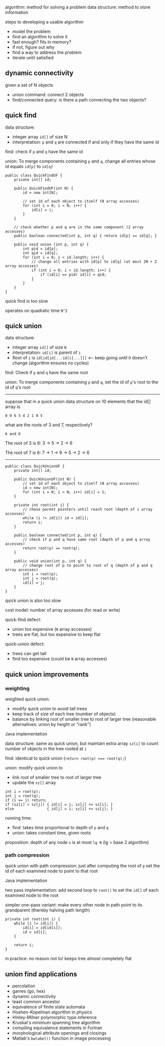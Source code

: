 algorithm: method for solving a problem
data structure: method to store information

steps to developing a usable algorithm
* model the problem
* find an algorithm to solve it
* fast enough? fits in memory?
* if not, figure out why
* find a way to address the problem
* iterate until satisfied

## dynamic connectivity

given a set of N objects
* union command: connect 2 objects
* find/connected query: is there a path connecting the two objects?

## quick find

data structure:
* integer array `id[]` of size N
* interpretation: `p` and `q` are connected if and only if they have the same id

find: check if `p` and `q` have the same id

union: To merge components containing `p` and `q`, change all entries whose id equals `id[p]` to `id[q]`

```
public class QuickFindUF {
    private int[] id;

    public QuickFindUF(int N) {
        id = new int[N];

        // set id of each object to itself (N array accesses)
        for (int i = 0; i < N; i++) {
            id[i] = i;
        }
    }

    // check whether p and q are in the same component (2 array accesses)
    public boolean connected(int p, int q) { return id[p] == id[q]; }

    public void union (int p, int q) {
        int pid = id[p];
        int qid = id[q];
        for (int i = 0; i < id.length; i++) {
            // change all entries with id[p] to id[q] (at most 2N + 2 array accesses)
            if (int i = 0; i < id.length; i++) {
                if (id[i] == pid) id[i] = qid;
            }
        }
    }
}
```

quick find is too slow

operates on quadratic time `N^2`

## quick union

data structure:
* integer array `id[]` of size `N`
* interpretation: `id[i]` is parent of `i`
* Root of `i` is `id[id[id[...id[i]...]]]` <-- keep going until it doesn't change (algorithm ensures no cycles)

find: Check if `p` and `q` have the same root

union: To merge components containing `p` and `q`, set the id of `p`'s root to the id of `q`'s root

---

suppose that in a quick union data structure on 10 elements that the id[] array is

`0 9 6 5 4 2 1 0 5`

what are the roots of 3 and 7, respectively?

`6 and 6`

The root of 3 is 6: 3 -> 5 -> 2 -> 6

The root of 7 is 6: 7 -> 1 -> 9 -> 5 -> 2 -> 6

---

```
public class QuickUnionUF {
    private int[] id;

    public QuickUnionUF(int N) {
        // set id of each object to itself (N array accesses)
        id = new int[N];
        for (int i = 0; i < N; i++) id[i] = 1;
    }

    private int root(int i) {
        // chase parent pointers until reach root (depth of i array accesses)
        while (i != id[i]) id = id[i];
        return i;
    }

    public boolean connected(int p, int q) {
        // check if p and q have same root (depth of p and q array accesses)
        return root(p) == root(q);
    }

    public void union(int p, int q) {
        // change root of p to point to root of q (depth of p and q array accesses)
        int i = root(p);
        int j = root(q);
        id[i] = j;
    }
}
```

quick union is also too slow

cost model: number of array accesses (for read or write)

quick-find defect:
* union too expensive (`N` array accesses)
* trees are flat, but too expensive to keep flat

quick-union defect:
* trees can get tall
* find too expensive (could be `N` array accesses)

## quick union improvements

### weighting

weighted quick union:
* modify quick union to avoid tall trees
* keep track of size of each tree (number of objects)
* balance by linking root of smaller tree to root of larger tree (reasonable alternatives: union by height or "rank")

Java implementation

data structure: same as quick union, but maintain extra array `sz[i]` to count number of objects in the tree rooted at `i`

find: identical to quick union (`return root(p) === root(q);`)

union: modify quick union to
* link root of smaller tree to root of larger tree
* update the `sz[]` array

```
int i = root(p);
int j = root(q);
if (i == j) return;
if (sz[i] < sz[j]) { id[i] = j; sz[j] += sz[i]; }
else               { id[j] = i; sz[i] += sz[j]; }
```

running time:
* find: takes time proportional to depth of `p` and `q`
* union: takes constant time, given roots

proposition: depth of any node `x` is at most `lg N` (lg = base 2 algorithm)

### path compression

quick union with path compression: just after computing the root of `p` set the id of each examined node to point to that root

Java implementation

two pass implementation: add second loop to `root()` to set the `id[]` of each examined node to the root

simpler one-pass variant: make every other node in path point to its grandparent (thereby halving path length)

```
private int root(int i) {
    while (i != id[i]) {
        id[i] = id[id[i]];
        id = id[i];
    }

    return i;
}
```

in practice: no reason not to! keeps tree almost completely flat

## union find applications
* percolation
* games (go, hex)
* dynamic connectivity
* least common ancestor
* equivalence of finite state automata
* Hoshen-Kopelman algorithm in physics
* Hinley-Milner polymorphic type inference
* Kruskal's minimum spanning tree algorithm
* compiling equivalence statements in Fortran
* morphological attribute openings and closings
* Matlab's `bwlabel()` function in image processing

